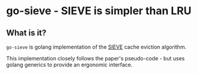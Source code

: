 # go-sieve - SIEVE is simpler than LRU

## What is it?
`go-sieve` is golang implementation of the [SIEVE](https://yazhuozhang.com/assets/pdf/nsdi24-sieve.pdf)
cache eviction algorithm.

This implementation closely follows the paper's pseudo-code - but
uses golang generics to provide an ergonomic interface.

